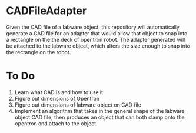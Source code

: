 # CADFileAdapter

Given the CAD file of a labware object, this repository will automatically generate a CAD file for an adapter that would allow that object to snap into a rectangle on the the deck of opentron robot. The adapter generated will be attached to the labware object, which alters the size enough to snap into the rectangle on the robot.


# To Do
1. Learn what CAD is and how to use it
2. Figure out dimensions of Opentron
3. Figure out dimensions of labware object on CAD file
4. Implement an algorithm that takes in the general shape of the labware object CAD file, then produces an object that can both clamp onto the opentron and attach to the object.